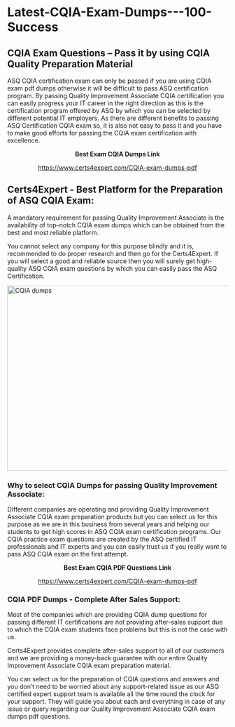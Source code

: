 # Latest-CQIA-Exam-Dumps---100-Success
<h2><strong>CQIA Exam Questions &ndash; Pass it by using CQIA Quality Preparation Material</strong></h2>
<p>ASQ CQIA certification exam can only be passed if you are using CQIA exam pdf dumps otherwise it will be difficult to pass ASQ certification program. By passing Quality Improvement Associate CQIA certification you can easily progress your IT career in the right direction as this is the certification program offered by ASQ by which you can be selected by different potential IT employers. As there are different benefits to passing ASQ Certification CQIA exam so, it is also not easy to pass it and you have to make good efforts for passing the CQIA exam certification with excellence.</p>
<p style="text-align: center;"><strong>Best Exam CQIA Dumps Link</strong></p>
<p style="text-align: center;"><a href="exam%20link">https://www.certs4expert.com/CQIA-exam-dumps-pdf</a></p>
<h2><strong>Certs4Expert - Best Platform for the Preparation of ASQ CQIA Exam:&nbsp; </strong></h2>
<p>A mandatory requirement for passing Quality Improvement Associate is the availability of top-notch CQIA exam dumps which can be obtained from the best and most reliable platform.</p>
<p>You cannot select any company for this purpose blindly and it is, recommended to do proper research and then go for the Certs4Expert. If you will select a good and reliable source then you will surely get high-quality ASQ CQIA exam questions by which you can easily pass the ASQ Certification.</p>
<p><img style="display: block; margin-left: auto; margin-right: auto;" src="https://i.imgur.com/cCy1yN2.png" alt="CQIA dumps" width="750" height="422" /></p>
<h3><strong>Why to select CQIA Dumps for passing Quality Improvement Associate:</strong></h3>
<p>Different companies are operating and providing Quality Improvement Associate CQIA exam preparation products but you can select us for this purpose as we are in this business from several years and helping our students to get high scores in ASQ CQIA exam certification programs. Our CQIA practice exam questions are created by the ASQ certified IT professionals and IT experts and you can easily trust us if you really want to pass ASQ CQIA exam on the first attempt.</p>
<p style="text-align: center;"><strong>Best Exam CQIA PDF Questions Link</strong></p>
<p style="text-align: center;"><a href="exam%20link">https://www.certs4expert.com/CQIA-exam-dumps-pdf</a></p>
<h3><strong>CQIA PDF Dumps - Complete After Sales Support:</strong></h3>
<p>Most of the companies which are providing CQIA dump questions for passing different IT certifications are not providing after-sales support due to which the CQIA exam students face problems but this is not the case with us.</p>
<p>Certs4Expert provides complete after-sales support to all of our customers and we are providing a money-back guarantee with our entire Quality Improvement Associate CQIA exam preparation material.</p>
<p>You can select us for the preparation of CQIA questions and answers and you don&rsquo;t need to be worried about any support-related issue as our ASQ certified expert support team is available all the time round the clock for your support. They will guide you about each and everything in case of any issue or query regarding our Quality Improvement Associate CQIA exam dumps pdf questions.</p>
